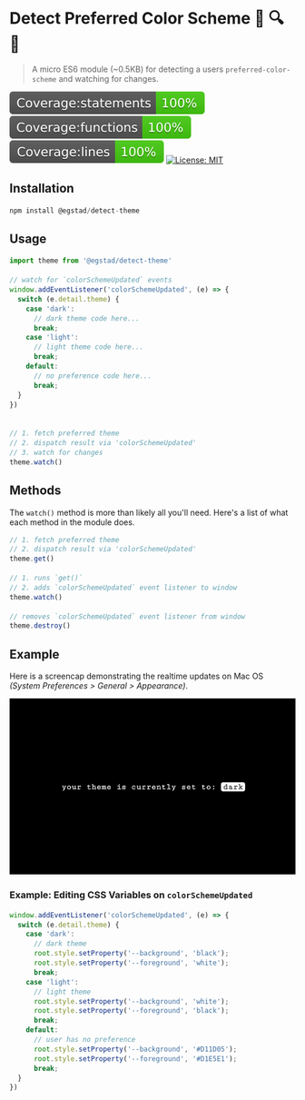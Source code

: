 # Detect Preferred Color Scheme 🐛️ 🔍️ 👀️

> A micro ES6 module (~0.5KB) for detecting a users `preferred-color-scheme` and watching for changes.

[![Coverage:statements](./coverage/badge-statements.svg)](#)
[![Coverage:functions](./coverage/badge-functions.svg)](#)
[![Coverage:lines](./coverage/badge-lines.svg)](#)
[![License: MIT](https://img.shields.io/badge/License-MIT-yellow.svg)](https://opensource.org/licenses/MIT)

## Installation

```js
npm install @egstad/detect-theme
```

## Usage

```js
import theme from '@egstad/detect-theme'

// watch for `colorSchemeUpdated` events
window.addEventListener('colorSchemeUpdated', (e) => {
  switch (e.detail.theme) {
    case 'dark':
      // dark theme code here...
      break;
    case 'light':
      // light theme code here...
      break;
    default:
      // no preference code here...
      break;
  }
})


// 1. fetch preferred theme
// 2. dispatch result via 'colorSchemeUpdated'
// 3. watch for changes
theme.watch()
```

## Methods 

The `watch()` method is more than likely all you'll need. Here's a list of what each method in the module does.

```js
// 1. fetch preferred theme
// 2. dispatch result via 'colorSchemeUpdated'
theme.get()

// 1. runs `get()`
// 2. adds `colorSchemeUpdated` event listener to window
theme.watch()

// removes `colorSchemeUpdated` event listener from window
theme.destroy()
```

## Example

Here is a screencap demonstrating the realtime updates on Mac OS *(System Preferences > General > Appearance)*.

![Example of changing Preferred Color Scheme on Mac OS](./test/_test.gif)

### Example: Editing CSS Variables on `colorSchemeUpdated`

```js
window.addEventListener('colorSchemeUpdated', (e) => {
  switch (e.detail.theme) {
    case 'dark':
      // dark theme
      root.style.setProperty('--background', 'black');
      root.style.setProperty('--foreground', 'white');
      break;
    case 'light':
      // light theme
      root.style.setProperty('--background', 'white');
      root.style.setProperty('--foreground', 'black');
      break;
    default:
      // user has no preference
      root.style.setProperty('--background', '#D11D05');
      root.style.setProperty('--foreground', '#D1E5E1');
      break;
  }
})
```
